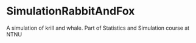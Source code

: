 # SimulationRabbitAndFox
A simulation of krill and whale. Part of Statistics and Simulation course at NTNU
